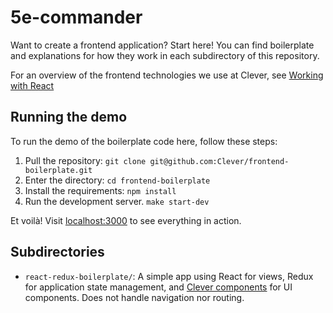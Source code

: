 # 5e-commander

Want to create a frontend application? Start here! You can find boilerplate and explanations for
how they work in each subdirectory of this repository.

For an overview of the frontend technologies we use at Clever, see [Working with React](https://clever.atlassian.net/wiki/display/ENG/Working+with+React)

## Running the demo

To run the demo of the boilerplate code here, follow these steps:

1. Pull the repository: `git clone git@github.com:Clever/frontend-boilerplate.git`
1. Enter the directory: `cd frontend-boilerplate`
1. Install the requirements: `npm install`
1. Run the development server. `make start-dev`

Et voilà! Visit [localhost:3000](http://localhost:3000) to see everything in action.

## Subdirectories

* `react-redux-boilerplate/`: A simple app using React for views, Redux for application state
    management, and [Clever components](https://github.com/clever/components) for UI components.
    Does not handle navigation nor routing.
